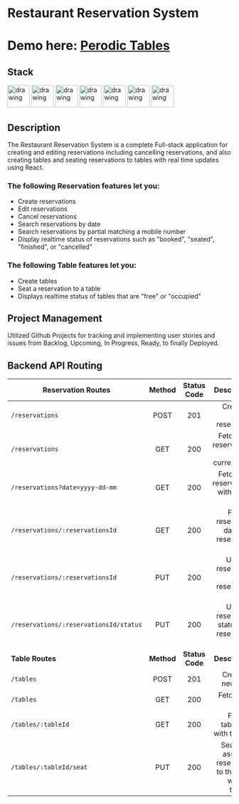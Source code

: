 # Restaurant Reservation System

# Demo here: [Perodic Tables](https://jv-restaurant-client.herokuapp.com/dashboard)

## Stack

<img src="https://raw.githubusercontent.com/JosephThomasVasquez/starter-restaurant-reservation/main/front-end/src/images/logos/react-logo.png" alt="drawing" width="50"/> 
<img src="https://raw.githubusercontent.com/JosephThomasVasquez/starter-restaurant-reservation/main/front-end/src/images/logos/react-router-logo.png" alt="drawing" width="50"/>
<img src="https://raw.githubusercontent.com/JosephThomasVasquez/starter-restaurant-reservation/main/front-end/src/images/logos/bootstrap-4-logo.png" alt="drawing" width="50"/>
<img src="https://raw.githubusercontent.com/JosephThomasVasquez/starter-restaurant-reservation/main/front-end/src/images/logos/express-logo.png" alt="drawing" width="50"/>
<img src="https://raw.githubusercontent.com/JosephThomasVasquez/starter-restaurant-reservation/main/front-end/src/images/logos/postgreSQL-logo.png" alt="drawing" width="50"/> 
<img src="https://raw.githubusercontent.com/JosephThomasVasquez/starter-restaurant-reservation/main/front-end/src/images/logos/knex.png" alt="drawing" width="50"/>
<img src="https://raw.githubusercontent.com/JosephThomasVasquez/starter-restaurant-reservation/main/front-end/src/images/logos/nodejs-logo.png" alt="drawing" width="50"/>

## Description

The Restaurant Reservation System is a complete Full-stack application for creating and editing reservations including cancelling reservations, and also creating tables and seating reservations to tables with real time updates using React.

### The following **Reservation** features let you:

- Create reservations
- Edit reservations
- Cancel reservations
- Search reservations by date
- Search reservations by partial matching a mobile number
- Display realtime status of reservations such as "booked", "seated", "finished", or "cancelled"

### The following **Table** features let you:

- Create tables
- Seat a reservation to a table
- Displays realtime status of tables that are "free" or "occupied"

## Project Management

Utilized Github Projects for tracking and implementing user stories and issues from Backlog, Upcoming, In Progress, Ready, to finally Deployed.

## Backend API Routing

| Reservation Routes                     |   Method   |   Status Code   |                                                    Description |
| -------------------------------------- | :--------: | :-------------: | -------------------------------------------------------------: |
| `/reservations`                        |    POST    |       201       |                                      Creates a new reservation |
| `/reservations`                        |    GET     |       200       |                   Fetches all reservations by the current date |
| `/reservations?date=yyyy-dd-mm`        |    GET     |       200       |                     Fetches all reservations with a date query |
| `/reservations/:reservationsId`        |    GET     |       200       |                   Fetches reservation data with reservation id |
| `/reservations/:reservationsId`        |    PUT     |       200       |                        Updates reservation with reservation id |
| `/reservations/:reservationsId/status` |    PUT     |       200       |                 Updates reservation status with reservation id |
| **Table Routes**                       | **Method** | **Status Code** |                                                **Description** |
| `/tables`                              |    POST    |       201       |                                            Creates a new table |
| `/tables`                              |    GET     |       200       |                                             Fetches all tables |
| `/tables/:tableId`                     |    GET     |       200       |                               Fetches table data with table id |
| `/tables/:tableId/seat`                |    PUT     |       200       | Seats and assigns a reservation to the table with the table id |
